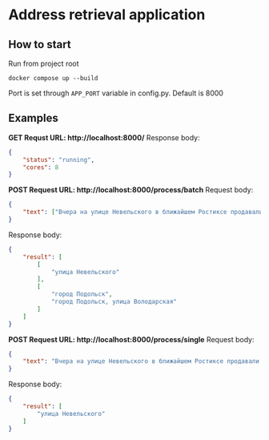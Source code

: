 # Address retrieval application

## How to start

Run from project root

```shell
docker compose up --build
```

Port is set through `APP_PORT` variable in config.py. Default is 8000

## Examples

**GET Requst URL: http://localhost:8000/**
Response body:
```json
{
    "status": "running",
    "cores": 8
}
```

**POST Request URL: http://localhost:8000/process/batch**
Request body:
```json
{
    "text": ["Вчера на улице Невельского в ближайшем Ростиксе продавали курочку с рисом. Тимур встретил свою маму в метро и зашел купить себе ужин. После они медленно и неторопливо отправились домой.", "В Подольске совсем грустно стало без вас. Вася, который на Володарской улице жил, без вас вовсе одичал"]
}
```

Response body:
```json
{
    "result": [
        [
            "улица Невельского"
        ],
        [
            "город Подольск",
            "город Подольск, улица Володарская"
        ]
    ]
}
```

**POST Request URL: http://localhost:8000/process/single**
Request body:
```json
{
    "text": "Вчера на улице Невельского в ближайшем Ростиксе продавали курочку с рисом. Тимур встретил свою маму в метро и зашел купить себе ужин. После они медленно и неторопливо отправились домой."
}
```

Response body:
```json
{
    "result": [
        "улица Невельского"
    ]
}
```

